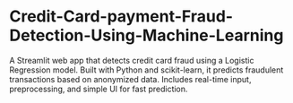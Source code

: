 # Credit-Card-payment-Fraud-Detection-Using-Machine-Learning
A Streamlit web app that detects credit card fraud using a Logistic Regression model. Built with Python and scikit-learn, it predicts fraudulent transactions based on anonymized data. Includes real-time input, preprocessing, and simple UI for fast prediction.
